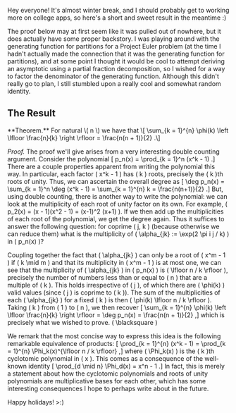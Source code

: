 Hey everyone! It's almost winter break, and I should probably get to working more on college apps, so here's a short and sweet result in the meantime :)

The proof below may at first seem like it was pulled out of nowhere, but it does
actually have some proper backstory. I was playing around with the generating
function for partitions for a Project Euler problem (at the time I hadn't
actually made the connection that it was the generating function for
partitions), and at some point I thought it would be cool to attempt deriving an
asymptotic using a partial fraction decomposition, so I wished for a way to
factor the denominator of the generating function. Although this didn't really
go to plan, I still stumbled upon a really cool and somewhat random identity.

## The Result

<div class="black-box">
**Theorem.** For natural \( n \) we have that
\[
    \sum_{k = 1}^{n} \phi(k) \left \lfloor \frac{n}{k} \right \rfloor = \frac{n(n + 1)}{2}
.\]
</div>

*Proof.* The proof we'll give arises from a very interesting double counting
argument. Consider the polynomial
\[
    p_n(x) = \prod_{k = 1}^n (x^k - 1)
.\]
There are a couple properties apparent from writing the polynomial this way. In
particular, each factor \( x^k - 1 \) has \( k \) roots, precisely the \( k \)th
roots of unity. Thus, we can ascertain the overall degree as
\[
    \deg p_n(x) = \sum_{k = 1}^n \deg (x^k - 1) = \sum_{k = 1}^{n} k = \frac{n(n+1)}{2}
.\]
But, using double counting, there is another way to write the polynomial: we can
look at the multiplicity of each root of unity factor on its own. For example,
\( p_2(x) = (x - 1)(x^2 - 1) = (x-1)^2 (x+1) \). If we then add up the
multiplicities of each root of the polynomial, we get the degree again. Thus it
suffices to answer the following question: for coprime \( j, k \) (because
otherwise we can reduce them) what is the multiplicity of \( \alpha_{jk} := \exp(2 \pi i j / k)
\) in \( p_n(x) \)?

Coupling together the fact that \( \alpha_{jk} \) can only be a root of \( x^m - 1 \) if \( k \mid m \) and that its multiplicity in \( x^m - 1 \) is at most one, we can see that the multiplicity of \( \alpha_{jk} \) in \( p_n(x) \) is \( \lfloor n / k \rfloor \), precisely the number of numbers less than or equal to \( n \) that are a multiple of \( k \). This holds irrespective of \( j \), of which there are \( \phi(k) \) valid values (since \( j \) is coprime to \( k \)). The sum of the multiplicities of each \( \alpha_{jk} \) for a fixed \( k \) is then \( \phi(k) \lfloor n / k \rfloor \). Taking \( k \) from \( 1 \) to \( n \), we then recover
\[
    \sum_{k = 1}^{n} \phi(k) \left \lfloor \frac{n}{k} \right \rfloor = \deg
    p_n(x) = \frac{n(n + 1)}{2}
,\]
which is precisely what we wished to prove. \( \blacksquare \)

We remark that the most concise way to express this idea is the following
remarkable equivalence of products:
\[
    \prod_{k = 1}^{n} (x^k - 1) = \prod_{k = 1}^{n} \Phi_k(x)^{\lfloor n / k \rfloor}
,\]
where \( \Phi_k(x) \) is the \( k \)th cyclotomic polynomial in \( x \). This
comes as a consequence of the well-known identity
\[
    \prod_{d \mid n} \Phi_d(x) = x^n - 1
.\]
In fact, this is merely a statement about how the cyclotomic polynomials and
roots of unity polynomials are multiplicative bases for each other, which
has some interesting consequences I hope to perhaps write about in the future.

Happy holidays! >:)
